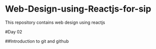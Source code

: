 # Web-Design-using-Reactjs-for-sip
This repository contains web design using reactjs

#Day 02

##Introduction to git and github
